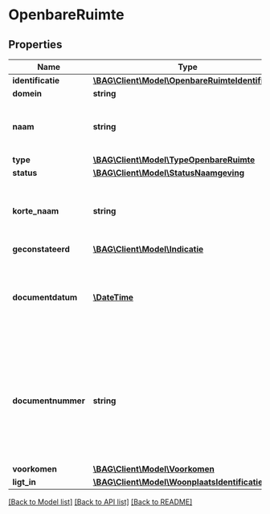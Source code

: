 # OpenbareRuimte

## Properties
Name | Type | Description | Notes
------------ | ------------- | ------------- | -------------
**identificatie** | [**\BAG\Client\Model\OpenbareRuimteIdentificatie**](OpenbareRuimteIdentificatie.md) |  | 
**domein** | **string** | NL.IMBAG.Openbareruimte | 
**naam** | **string** | Een naam die aan een openbare ruimte is toegekend in een daartoe strekkend formeel gemeentelijk besluit. | 
**type** | [**\BAG\Client\Model\TypeOpenbareRuimte**](TypeOpenbareRuimte.md) |  | 
**status** | [**\BAG\Client\Model\StatusNaamgeving**](StatusNaamgeving.md) |  | 
**korte_naam** | **string** | De officiële openbare ruimte naam als deze niet langer is dan 24 tekens of de volgens de NEN5825 verkorte naam van maximaal 24 tekens. | 
**geconstateerd** | [**\BAG\Client\Model\Indicatie**](Indicatie.md) |  | 
**documentdatum** | [**\DateTime**](\DateTime.md) | De datum waarop het brondocument is vastgesteld, op basis waarvan een opname, mutatie of een verwijdering van gegevens ten aanzien van een object heeft plaatsgevonden. | 
**documentnummer** | **string** | De unieke aanduiding van het brondocument op basis waarvan een opname, mutatie of een verwijdering van gegevens ten aanzien van een woonplaats heeft plaatsgevonden binnen een gemeente. Alle karakters uit de MES-1 karakterset zijn toegestaan. | 
**voorkomen** | [**\BAG\Client\Model\Voorkomen**](Voorkomen.md) |  | 
**ligt_in** | [**\BAG\Client\Model\WoonplaatsIdentificatie**](WoonplaatsIdentificatie.md) |  | 

[[Back to Model list]](../../README.md#documentation-for-models) [[Back to API list]](../../README.md#documentation-for-api-endpoints) [[Back to README]](../../README.md)

